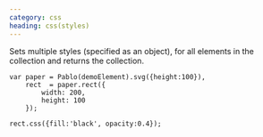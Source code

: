 ```yaml
--- 
category: css
heading: css(styles)
---
```


Sets multiple styles (specified as an object), for all elements in the collection and returns the collection.

    var paper = Pablo(demoElement).svg({height:100}),
        rect  = paper.rect({
            width: 200,
            height: 100
        });

    rect.css({fill:'black', opacity:0.4});
